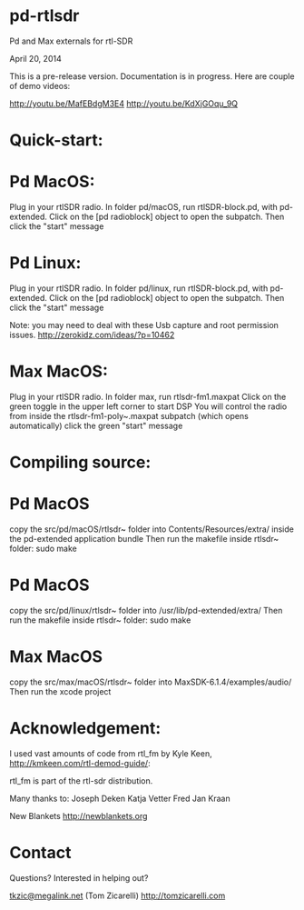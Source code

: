 pd-rtlsdr
=========

Pd and Max externals for rtl-SDR

April 20, 2014

This is a pre-release version. Documentation is in progress. Here are couple of demo videos:

http://youtu.be/MafEBdgM3E4
http://youtu.be/KdXjGOqu_9Q


Quick-start:
====
Pd MacOS:
====
Plug in your rtlSDR radio.
In folder pd/macOS, run rtlSDR-block.pd, with pd-extended. 
Click on the [pd radioblock] object to open the subpatch. 
Then click the "start" message

Pd Linux:
====
Plug in your rtlSDR radio.
In folder pd/linux, run rtlSDR-block.pd, with pd-extended. 
Click on the [pd radioblock] object to open the subpatch. 
Then click the "start" message

Note: you may need to deal with these Usb capture and root permission issues. http://zerokidz.com/ideas/?p=10462

Max MacOS:
====

Plug in your rtlSDR radio.
In folder max, run rtlsdr-fm1.maxpat 
Click on the green toggle in the upper left corner to start DSP
You will control the radio from inside the rtlsdr-fm1-poly~.maxpat subpatch (which opens automatically) 
click the green "start" message


Compiling source:
====

Pd MacOS
====
copy the src/pd/macOS/rtlsdr~ folder into Contents/Resources/extra/ inside the pd-extended application bundle
Then run the makefile inside rtlsdr~ folder: sudo make

Pd MacOS
====
copy the src/pd/linux/rtlsdr~ folder into /usr/lib/pd-extended/extra/ 
Then run the makefile inside rtlsdr~ folder: sudo make

Max MacOS
====
copy the src/max/macOS/rtlsdr~ folder into MaxSDK-6.1.4/examples/audio/  
Then run the xcode project

Acknowledgement:
====
I used vast amounts of code from rtl_fm by Kyle Keen, http://kmkeen.com/rtl-demod-guide/:

rtl_fm is part of the rtl-sdr distribution.

Many thanks to:
Joseph Deken
Katja Vetter
Fred Jan Kraan

New Blankets http://newblankets.org

Contact
====
Questions? Interested in helping out?

tkzic@megalink.net (Tom Zicarelli)
http://tomzicarelli.com

